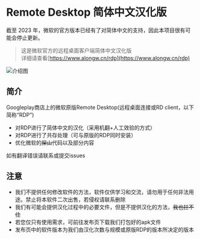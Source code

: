 # Remote Desktop 简体中文汉化版 

截至 2023 年，微软的官方版本已经有了对简体中文的支持，因此本项目很有可能会停止更新。

>这是微软官方的远程桌面客户端简体中文汉化版  
>详细请查看[https://www.alongw.cn/rdp](https://www.alongw.cn/rdp)  
  
![介绍图](https://www.alongw.cn/wp-content/uploads/2022/08/image-3-1024x596.png)  

## 简介  

Googleplay商店上的微软原版Remote Desktop(远程桌面连接或RD client，以下简称“RDP”)  
- 对RDP进行了简体中文的汉化（采用机翻+人工效验的方式）
- 对RDP进行了共存处理（可与原版的RDP同时安装）
- 优化微软的~~屎山~~代码以及部分内容 

如有翻译错误请联系或提交issues

## 注意  

- 我们不提供任何修改软件的方法，软件仅供学习和交流，请勿用于任何非法用途。禁止将本软件二次出售，若侵权请联系删除  
- 我们有可能会提供汉化过程中的必要文件，但是不提供汉化的方法，~~我也拦不住~~ 
- 若您仅只有使用需求，可前往发布页下载我们打包好的apk文件
- 发布页中的软件版本为我们由汉化次数与规模或原版RDP的版本所决定的版本
